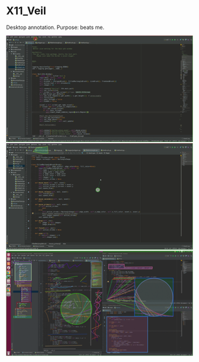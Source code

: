 # X11_Veil
Desktop annotation. Purpose: beats me.

![demo0gif](https://raw.githubusercontent.com/fostrb/X11_Veil/master/screenshots/veildemo0.gif)
![demo1gif](https://raw.githubusercontent.com/fostrb/X11_Veil/master/screenshots/veildemo1.gif)
![demo2gif](https://raw.githubusercontent.com/fostrb/X11_Veil/master/screenshots/veil_glow.gif)

